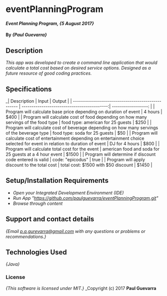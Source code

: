 # eventPlanningProgram

#### _Event Planning Program, {5 August 2017}_

#### By _**{Paul Guevarra}**_

## Description

_This app was developed to create a command line application that would calculate a total cost based on desired service options. Designed as a future resource of good coding practices._

## Specifications

_| Description                                        | Input                                       | Output              |
| -------------------------------------------------- | -------------------------------------------:| ------------------: |
| Program will calculate base price depending on duration of event   | 4 hours | $400 |
| Program will calculate cost of food depending on how many servings of the food type | food type: american for 25 guests | $250 |
| Program will calculate cost of beverage depending on how many servings of  the beverage type  | food type: soda for 25 guests | $50 |
| Program will calculate cost of entertainment depending on entertainment choice selected for event in relation to duration of event  | DJ for 4 hours | $800 |
| Program will calculate total cost for the event   | american food and soda for 25 guests at a 4 hour event | $1500 |
| Program will determine if discount code entered is valid   | code: "epicodus" | true |
| Program will apply discount to the total cost   | total cost: $1500 with $50 discount | $1450 |



## Setup/Installation Requirements

* _Open your Integrated Development Environment (IDE)_
* _Run App "https://github.com/paulguevarra/eventPlanningProgram.git"_
* _Browse through content_


## Support and contact details

_{Email p.a.gurevarra@gmail.com  with any questions or problems or recommendations.}_

## Technologies Used

_{Java}_

### License

*{This software is licensed under MIT.}*
_Copyright (c) 2017 **Paul Guevarra**
